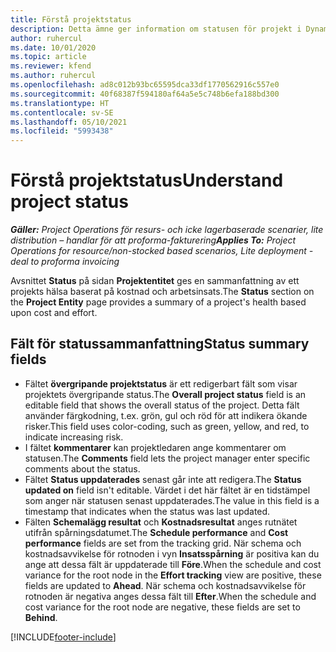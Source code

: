 ```yaml
---
title: Förstå projektstatus
description: Detta ämne ger information om statusen för projekt i Dynamics 365 Project Operations.
author: ruhercul
ms.date: 10/01/2020
ms.topic: article
ms.reviewer: kfend
ms.author: ruhercul
ms.openlocfilehash: ad8c012b93bc65595dca33df1770562916c557e0
ms.sourcegitcommit: 40f68387f594180af64a5e5c748b6efa188bd300
ms.translationtype: HT
ms.contentlocale: sv-SE
ms.lasthandoff: 05/10/2021
ms.locfileid: "5993438"
---
```

# <a name="understand-project-status"></a><span data-ttu-id="2f2dc-103">Förstå projektstatus</span><span class="sxs-lookup"><span data-stu-id="2f2dc-103">Understand project status</span></span>

<span data-ttu-id="2f2dc-104">_**Gäller:** Project Operations för resurs- och icke lagerbaserade scenarier, lite distribution – handlar för att proforma-fakturering_</span><span class="sxs-lookup"><span data-stu-id="2f2dc-104">_**Applies To:** Project Operations for resource/non-stocked based scenarios, Lite deployment - deal to proforma invoicing_</span></span>


<span data-ttu-id="2f2dc-105">Avsnittet **Status** på sidan **Projektentitet** ges en sammanfattning av ett projekts hälsa baserat på kostnad och arbetsinsats.</span><span class="sxs-lookup"><span data-stu-id="2f2dc-105">The **Status** section on the **Project Entity** page provides a summary of a project's health based upon cost and effort.</span></span>


## <a name="status-summary-fields"></a><span data-ttu-id="2f2dc-106">Fält för statussammanfattning</span><span class="sxs-lookup"><span data-stu-id="2f2dc-106">Status summary fields</span></span>

- <span data-ttu-id="2f2dc-107">Fältet **övergripande projektstatus** är ett redigerbart fält som visar projektets övergripande status.</span><span class="sxs-lookup"><span data-stu-id="2f2dc-107">The **Overall project status** field is an editable field that shows the overall status of the project.</span></span> <span data-ttu-id="2f2dc-108">Detta fält använder färgkodning, t.ex. grön, gul och röd för att indikera ökande risker.</span><span class="sxs-lookup"><span data-stu-id="2f2dc-108">This field uses color-coding, such as green, yellow, and red, to indicate increasing risk.</span></span> 
- <span data-ttu-id="2f2dc-109">I fältet **kommentarer** kan projektledaren ange kommentarer om statusen.</span><span class="sxs-lookup"><span data-stu-id="2f2dc-109">The **Comments** field lets the project manager enter specific comments about the status.</span></span> 
- <span data-ttu-id="2f2dc-110">Fältet **Status uppdaterades** senast går inte att redigera.</span><span class="sxs-lookup"><span data-stu-id="2f2dc-110">The **Status updated on** field isn't editable.</span></span> <span data-ttu-id="2f2dc-111">Värdet i det här fältet är en tidstämpel som anger när statusen senast uppdaterades.</span><span class="sxs-lookup"><span data-stu-id="2f2dc-111">The value in this field is a timestamp that indicates when the status was last updated.</span></span>
- <span data-ttu-id="2f2dc-112">Fälten **Schemalägg resultat** och **Kostnadsresultat** anges rutnätet utifrån spårningsdatumet.</span><span class="sxs-lookup"><span data-stu-id="2f2dc-112">The **Schedule performance** and **Cost performance** fields are set from the tracking grid.</span></span> <span data-ttu-id="2f2dc-113">När schema och kostnadsavvikelse för rotnoden i vyn **Insatsspårning** är positiva kan du ange att dessa fält är uppdaterade till **Före**.</span><span class="sxs-lookup"><span data-stu-id="2f2dc-113">When the schedule and cost variance for the root node in the **Effort tracking** view are positive, these fields are updated to **Ahead**.</span></span> <span data-ttu-id="2f2dc-114">När schema och kostnadsavvikelse för rotnoden är negativa anges dessa fält till **Efter**.</span><span class="sxs-lookup"><span data-stu-id="2f2dc-114">When the schedule and cost variance for the root node are negative, these fields are set to **Behind**.</span></span>


[!INCLUDE[footer-include](../includes/footer-banner.md)]